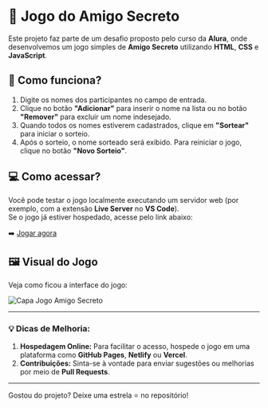 # 🎉 Jogo do Amigo Secreto 

Este projeto faz parte de um desafio proposto pelo curso da **Alura**, onde desenvolvemos um jogo simples de **Amigo Secreto** utilizando **HTML**, **CSS** e **JavaScript**.

## 🚀 Como funciona?

1. Digite os nomes dos participantes no campo de entrada.
2. Clique no botão **"Adicionar"** para inserir o nome na lista ou no botão **"Remover"** para excluir um nome indesejado.
3. Quando todos os nomes estiverem cadastrados, clique em **"Sortear"** para iniciar o sorteio.
4. Após o sorteio, o nome sorteado será exibido. Para reiniciar o jogo, clique no botão **"Novo Sorteio"**.

## 💻 Como acessar?

Você pode testar o jogo localmente executando um servidor web (por exemplo, com a extensão **Live Server** no **VS Code**).  
Se o jogo já estiver hospedado, acesse pelo link abaixo:

➡️ [Jogar agora](http://127.0.0.1:5500/index.html)

## 🖼️ Visual do Jogo

Veja como ficou a interface do jogo:

![Capa Jogo Amigo Secreto](https://github.com/user-attachments/assets/5a7a4905-68c1-4194-b5d7-a7b665086acf)

---

### 💡 Dicas de Melhoria:
1. **Hospedagem Online:** Para facilitar o acesso, hospede o jogo em uma plataforma como **GitHub Pages**, **Netlify** ou **Vercel**.
2. **Contribuições:** Sinta-se à vontade para enviar sugestões ou melhorias por meio de **Pull Requests**.

---

Gostou do projeto? Deixe uma estrela ⭐ no repositório!
